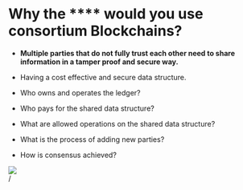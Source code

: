 # Why the \*\*\*\* would you use consortium Blockchains?

<div grid="~ cols-2 gap-2" m="t-2">
<div>

- **Multiple parties that do not fully trust each  other need to share information in a tamper  proof and secure way.**

- Having a cost effective and secure data  structure.

- Who owns and operates the ledger?

- Who pays for the shared data structure?

- What are allowed operations on the shared  data structure?

- What is the process of adding new parties?

- How is consensus achieved?

</div>
  <div>
    <img border="rounded" src="/consortium.jpeg">
  </div>
</div>
<div class="absolute right-5px bottom-5px">
<SlideCurrentNo /> / <SlidesTotal />
</div>